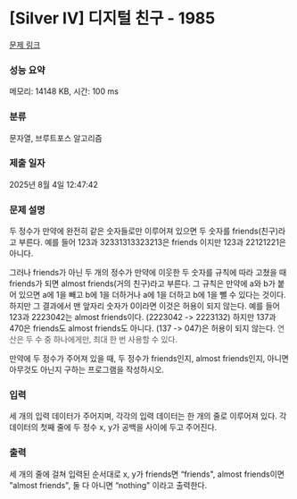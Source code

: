 # [Silver IV] 디지털 친구 - 1985 

[문제 링크](https://www.acmicpc.net/problem/1985) 

### 성능 요약

메모리: 14148 KB, 시간: 100 ms

### 분류

문자열, 브루트포스 알고리즘

### 제출 일자

2025년 8월 4일 12:47:42

### 문제 설명

<p>두 정수가 만약에 완전히 같은 숫자들로만 이루어져 있으면 두 숫자를 friends(친구)라고 부른다. 예를 들어 123과 32331313323213은 friends 이지만 123과 22121221은 아니다.</p>

<p>그러나 friends가 아닌 두 개의 정수가 만약에 이웃한 두 숫자를 규칙에 따라 고쳤을 때 friends가 되면 almost friends(거의 친구)라고 부른다. 그 규칙은 만약에 a와 b가 붙어 있으면 a에 1을 빼고 b에 1을 더하거나 a에 1을 더하고 b에 1을 뺄 수 있다는 것이다. 하지만 그 결과에서 맨 앞자리 숫자가 0이라면 이것은 허용이 되지 않는다. 예를 들어 123과 2223042는 almost friends이다. (2223042 -> 2223132) 하지만 137과 470은 friends도 almost friends도 아니다. (137 -> 047)은 허용이 되지 않는다. <span style="color:#555555; font-family:open sans,helvetica neue,helvetica,arial,apple sd gothic neo,noto sans cjk kr,noto sans kr,나눔바른고딕,나눔고딕,nanumgothic,맑은고딕,malgun gothic,nanum gothic,sans-serif">연산은 두 수 중 하나에게만, 최대 한 번 사용할 수 있다.</span></p>

<p>만약에 두 정수가 주어져 있을 때, 두 정수가 friends인지, almost friends인지, 아니면 아무것도 아닌지 구하는 프로그램을 작성하시오.</p>

### 입력 

 <p>세 개의 입력 데이터가 주어지며, 각각의 입력 데이터는 한 개의 줄로 이루어져 있다. 각 데이터의 첫째 줄에 두 정수 x, y가 공백을 사이에 두고 주어진다.</p>

### 출력 

 <p>세 개의 줄에 걸쳐 입력된 순서대로 x, y가 friends면 “friends", almost friends이면 ”almost friends", 둘 다 아니면 “nothing" 이라고 출력한다.</p>


